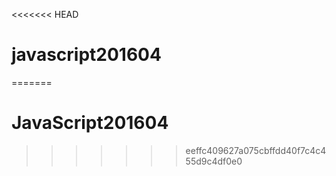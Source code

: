 <<<<<<< HEAD
# javascript201604
=======
# JavaScript201604
>>>>>>> eeffc409627a075cbffdd40f7c4c455d9c4df0e0

